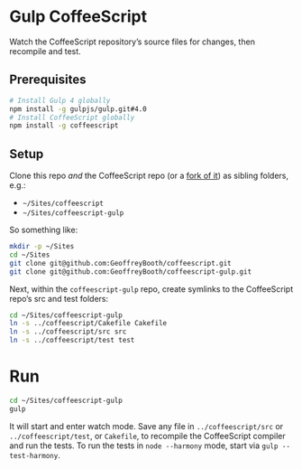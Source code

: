 # Gulp CoffeeScript

Watch the CoffeeScript repository’s source files for changes, then recompile and test.

## Prerequisites

```sh
# Install Gulp 4 globally
npm install -g gulpjs/gulp.git#4.0
# Install CoffeeScript globally
npm install -g coffeescript
```

## Setup

Clone this repo _and_ the CoffeeScript repo (or a [fork of it](https://github.com/GeoffreyBooth/coffeescript)) as sibling folders, e.g.:

* `~/Sites/coffeescript`
* `~/Sites/coffeescript-gulp`

So something like:

```sh
mkdir -p ~/Sites
cd ~/Sites
git clone git@github.com:GeoffreyBooth/coffeescript.git
git clone git@github.com:GeoffreyBooth/coffeescript-gulp.git
```

Next, within the `coffeescript-gulp` repo, create symlinks to the CoffeeScript repo’s src and test folders:

```sh
cd ~/Sites/coffeescript-gulp
ln -s ../coffeescript/Cakefile Cakefile
ln -s ../coffeescript/src src
ln -s ../coffeescript/test test
```

# Run

```sh
cd ~/Sites/coffeescript-gulp
gulp
```

It will start and enter watch mode. Save any file in `../coffeescript/src` or `../coffeescript/test`, or `Cakefile`, to recompile the CoffeeScript compiler and run the tests. To run the tests in `node --harmony` mode, start via `gulp --test-harmony`.
